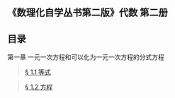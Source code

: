 《数理化自学丛书第二版》代数 第二册
----

目录
----

第一章 一元一次方程和可以化为一元一次方程的分式方程

> [§ 1.1 等式](ch01/ch01-01-等式.html)

> [§ 1.2 方程](ch01/ch01-02-方程.html)
